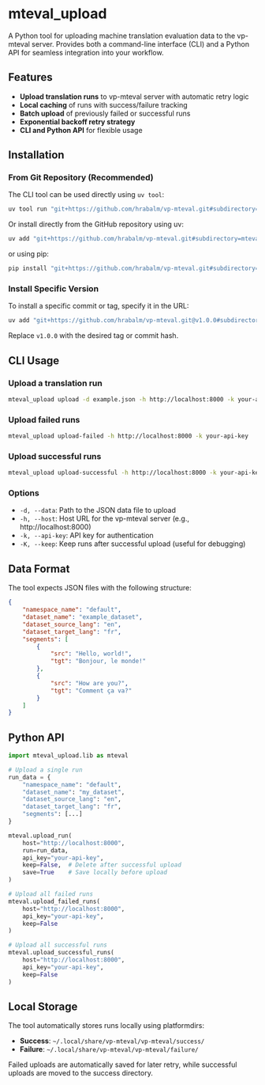 # mteval_upload

A Python tool for uploading machine translation evaluation data to the vp-mteval server. Provides both a command-line interface (CLI) and a Python API for seamless integration into your workflow.

## Features

- **Upload translation runs** to vp-mteval server with automatic retry logic
- **Local caching** of runs with success/failure tracking
- **Batch upload** of previously failed or successful runs
- **Exponential backoff retry strategy**
- **CLI and Python API** for flexible usage

## Installation

### From Git Repository (Recommended)

The CLI tool can be used directly using `uv tool`:

```bash
uv tool run "git+https://github.com/hrabalm/vp-mteval.git#subdirectory=mteval_upload"
```

Or install directly from the GitHub repository using uv:

```bash
uv add "git+https://github.com/hrabalm/vp-mteval.git#subdirectory=mteval_upload"
```

or using pip:

```bash
pip install "git+https://github.com/hrabalm/vp-mteval.git#subdirectory=mteval_upload"
```

### Install Specific Version

To install a specific commit or tag, specify it in the URL:

```bash
uv add "git+https://github.com/hrabalm/vp-mteval.git@v1.0.0#subdirectory=mteval_upload"
```

Replace `v1.0.0` with the desired tag or commit hash.

## CLI Usage

### Upload a translation run

```bash
mteval_upload upload -d example.json -h http://localhost:8000 -k your-api-key
```

### Upload failed runs

```bash
mteval_upload upload-failed -h http://localhost:8000 -k your-api-key
```

### Upload successful runs

```bash
mteval_upload upload-successful -h http://localhost:8000 -k your-api-key
```

### Options

- `-d, --data`: Path to the JSON data file to upload
- `-h, --host`: Host URL for the vp-mteval server (e.g., http://localhost:8000)
- `-k, --api-key`: API key for authentication
- `-K, --keep`: Keep runs after successful upload (useful for debugging)

## Data Format

The tool expects JSON files with the following structure:

```json
{
    "namespace_name": "default",
    "dataset_name": "example_dataset",
    "dataset_source_lang": "en",
    "dataset_target_lang": "fr",
    "segments": [
        {
            "src": "Hello, world!",
            "tgt": "Bonjour, le monde!"
        },
        {
            "src": "How are you?",
            "tgt": "Comment ça va?"
        }
    ]
}
```

## Python API

```python
import mteval_upload.lib as mteval

# Upload a single run
run_data = {
    "namespace_name": "default",
    "dataset_name": "my_dataset",
    "dataset_source_lang": "en",
    "dataset_target_lang": "fr",
    "segments": [...]
}

mteval.upload_run(
    host="http://localhost:8000",
    run=run_data,
    api_key="your-api-key",
    keep=False,  # Delete after successful upload
    save=True    # Save locally before upload
)

# Upload all failed runs
mteval.upload_failed_runs(
    host="http://localhost:8000",
    api_key="your-api-key",
    keep=False
)

# Upload all successful runs
mteval.upload_successful_runs(
    host="http://localhost:8000",
    api_key="your-api-key",
    keep=False
)
```

## Local Storage

The tool automatically stores runs locally using platformdirs:
- **Success**: `~/.local/share/vp-mteval/vp-mteval/success/`
- **Failure**: `~/.local/share/vp-mteval/vp-mteval/failure/`

Failed uploads are automatically saved for later retry, while successful uploads are moved to the success directory.
